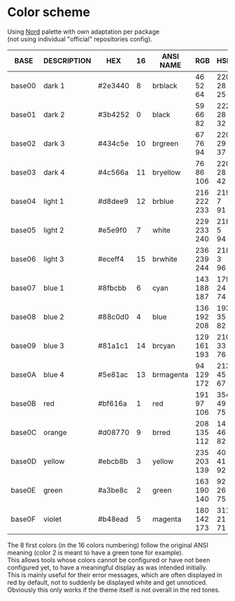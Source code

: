 # Color scheme

Using [Nord](https://arcticicestudio.github.io/nord/) palette
with own adaptation per package  
(not using individual "official" repositories config).

| BASE   | DESCRIPTION | HEX     | 16 | ANSI NAME | RGB         | HSB       | HSL       |
|--------|-------------|---------|----|-----------|-------------|-----------|-----------|
| base00 | dark 1      | #2e3440 |  8 | brblack   |  46  52  64 | 220 28 25 | 220 16 22 | [0;48;2;46;52;64m     [0m
| base01 | dark 2      | #3b4252 |  0 | black     |  59  66  82 | 222 28 32 | 222 16 28 | [0;48;2;59;66;82m     [0m
| base02 | dark 3      | #434c5e | 10 | brgreen   |  67  76  94 | 220 29 37 | 220 17 32 | [0;48;2;67;76;94m     [0m
| base03 | dark 4      | #4c566a | 11 | bryellow  |  76  86 106 | 220 28 42 | 220 16 36 | [0;48;2;76;86;106m     [0m
| base04 | light 1     | #d8dee9 | 12 | brblue    | 216 222 233 | 219  7 91 | 219 28 88 | [0;48;2;216;222;233m     [0m
| base05 | light 2     | #e5e9f0 |  7 | white     | 229 233 240 | 218  5 94 | 218 27 92 | [0;48;2;229;233;240m     [0m
| base06 | light 3     | #eceff4 | 15 | brwhite   | 236 239 244 | 218  3 96 | 218 27 94 | [0;48;2;236;239;244m     [0m
| base07 | blue 1      | #8fbcbb |  6 | cyan      | 143 188 187 | 179 24 74 | 179 25 65 | [0;48;2;143;188;187m     [0m
| base08 | blue 2      | #88c0d0 |  4 | blue      | 136 192 208 | 193 35 82 | 193 43 67 | [0;48;2;136;192;208m     [0m
| base09 | blue 3      | #81a1c1 | 14 | brcyan    | 129 161 193 | 210 33 76 | 210 34 63 | [0;48;2;129;161;193m     [0m
| base0A | blue 4      | #5e81ac | 13 | brmagenta |  94 129 172 | 213 45 67 | 213 32 52 | [0;48;2;94;129;172m     [0m
| base0B | red         | #bf616a |  1 | red       | 191  97 106 | 354 49 75 | 354 42 56 | [0;48;2;191;97;106m     [0m
| base0C | orange      | #d08770 |  9 | brred     | 208 135 112 |  14 46 82 |  14 51 63 | [0;48;2;208;135;112m     [0m
| base0D | yellow      | #ebcb8b |  3 | yellow    | 235 203 139 |  40 41 92 |  40 71 73 | [0;48;2;235;203;139m     [0m
| base0E | green       | #a3be8c |  2 | green     | 163 190 140 |  92 26 75 |  92 28 65 | [0;48;2;163;190;140m     [0m
| base0F | violet      | #b48ead |  5 | magenta   | 180 142 173 | 311 21 71 | 311 20 63 | [0;48;2;180;142;173m     [0m

The 8 first colors (in the 16 colors numbering) follow the original
ANSI meaning (color 2 is meant to have a green tone for example).  
This allows tools whose colors cannot be configured or have not been
configured yet, to have a meaningful display as was intended initially.  
This is mainly useful for their error messages, which are often displayed in
red by default, not to suddenly be displayed white and get unnoticed.  
Obviously this only works if the theme itself is not overall in the red tones.
